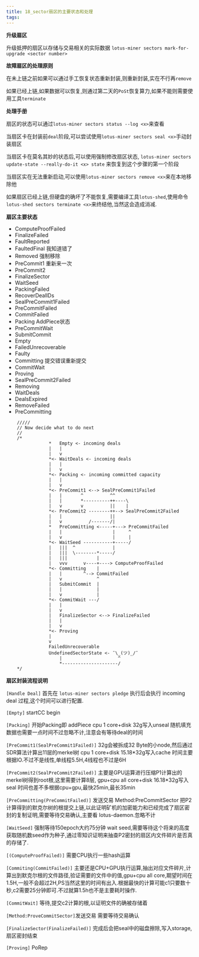 ```yaml
---
title: 18_sector扇区的主要状态和处理
tags: 
---
```


**升级扇区**

升级抵押的扇区以存储与交易相关的实际数据 `lotus-miner sectors mark-for-upgrade <sector number>`

**故障扇区的处理原则**

在未上链之前如果可以通过手工恢复状态重新封装,则重新封装,实在不行再`remove`

如果已经上链,如果数据可以恢复,则通过第二天的`PoSt`恢复算力,如果不能则需要使用工具`terminate`

**处理手册**

扇区的状态可以通过`lotus-miner sectors status --log <x>`来查看

当扇区卡在封装前`deal`阶段,可以尝试使用`lotus-miner sectors seal <x>`手动封装扇区

当扇区卡在莫名其妙的状态后,可以使用强制修改扇区状态, `lotus-miner sectors update-state --really-do-it <x> state` 来恢复到这个步骤的第一个阶段

当扇区实在无法重新启动,可以使用`lotus-miner sectors remove <x>`来在本地移除他

如果扇区已经上链,但硬盘的确坏了不能恢复,需要编译工具`lotus-shed`,使用命令`lotus-shed sectors terminate <x>`来终结他,当然这会造成消减.

**扇区主要状态**

- ComputeProofFailed
- FinalizeFailed
- FaultReported
- FaultedFinal 我知道错了
- Removed 强制移除
- PreCommit1 重新来一次
- PreCommit2
- FinalizeSector
- WaitSeed
- PackingFailed
- RecoverDealIDs
- SealPreCommit1Failed
- PreCommitFailed
- CommitFailed
- Packing AddPiece状态
- PreCommitWait
- SubmitCommit
- Empty
- FailedUnrecoverable
- Faulty
- Committing 提交错误重新提交
- CommitWait
- Proving
- SealPreCommit2Failed
- Removing
- WaitDeals
- DealsExpired
- RemoveFailed
- PreCommitting

```
	/////
	// Now decide what to do next
	//
	/*
				*   Empty <- incoming deals
				|   |
				|   v
			    *<- WaitDeals <- incoming deals
				|   |
				|   v
				*<- Packing <- incoming committed capacity
				|   |
				|   v
				*<- PreCommit1 <--> SealPreCommit1Failed
				|   |       ^          ^^
				|   |       *----------++----\
				|   v       v          ||    |
				*<- PreCommit2 --------++--> SealPreCommit2Failed
				|   |                  ||
				|   v          /-------/|
				*   PreCommitting <-----+---> PreCommitFailed
				|   |                   |     ^
				|   v                   |     |
				*<- WaitSeed -----------+-----/
				|   |||  ^              |
				|   |||  \--------*-----/
				|   |||           |
				|   vvv      v----+----> ComputeProofFailed
				*<- Committing    |
				|   |        ^--> CommitFailed
				|   v             ^
		        |   SubmitCommit  |
		        |   |             |
		        |   v             |
				*<- CommitWait ---/
				|   |
				|   v
				|   FinalizeSector <--> FinalizeFailed
				|   |
				|   v
				*<- Proving
				|
				v
				FailedUnrecoverable
				UndefinedSectorState <- ¯\_(ツ)_/¯
					|                     ^
					*---------------------/
	*/
```

**扇区封装流程说明**

`[Handle Deal]`
首先在 `lotus-miner sectors pledge` 执行后会执行 incoming deal 过程,这个时间可以进行配置.

`[Empty]`
startCC begin 

`[Packing]`
开始Packing即 addPiece cpu 1 core+disk 32g写入unseal 随机填充数据也需要一点时间不过忽略不计,注意会有等待deal的时间

`[PreCommit1(SealPreCommit1Failed)]`
32g会被拆成32 Byte的小node,然后通过SDR算法计算出11层的merkel树 cpu 1 core+disk 15.18\*32g写入cache 时间主要根据IO.不过不是线性,单线程5.5H,4线程也不过是6H

`[PreCommit2(SealPreCommit2Failed)]`
主要是GPU运算进行压缩P1计算出的merkel树得到root根,这里需要计算8层, gpu+cpu all core+disk 16.18\*32g写入seal 时间也差不多根据cpu+gpu,最快25min,最长35min

`[PreCommitting(PreCommitFailed)]`
发送交易 Method:PreCommitSector 把P2计算得到的默克尔树的根提交上链,以此证明矿机的加密能力和已经完成了扇区密封的复制证明,需要等待交易确认,主要看 lotus-daemon.忽略不计

`[WaitSeed]`
强制等待150epoch大约75分钟 wait seed,需要等待这个将来的高度获取随机数seed作为种子,通过零知识证明来抽查P2密封的扇区内文件碎片是否真的存储了.

`[(ComputeProofFailed)]`
需要CPU执行一些hash运算 

`[Commiting(CommitFailed)]`
主要还是CPU+GPU执行运算,抽出对应文件碎片,计算出到默克尔根的文件路径,验证需要的文件中的值,gpu+cpu all core,期望时间在1.5H,一般不会超过2H,PS当然这里的时间有出入.根据最快的计算可能c1只要数十秒,c2需要25分钟即可.不过就算1.5h也不是主要耗时操作.

`[CommitWait]`
等待,提交c2计算的根,以证明文件的确被存储着

`[Method:ProveCommitSector]`发送交易 需要等待交易确认

`[FinalizeSector(FinalizeFailed)]`
完成后会把seal中的磁盘擦除,写入storage,扇区密封结束

`[Proving]`
PoRep